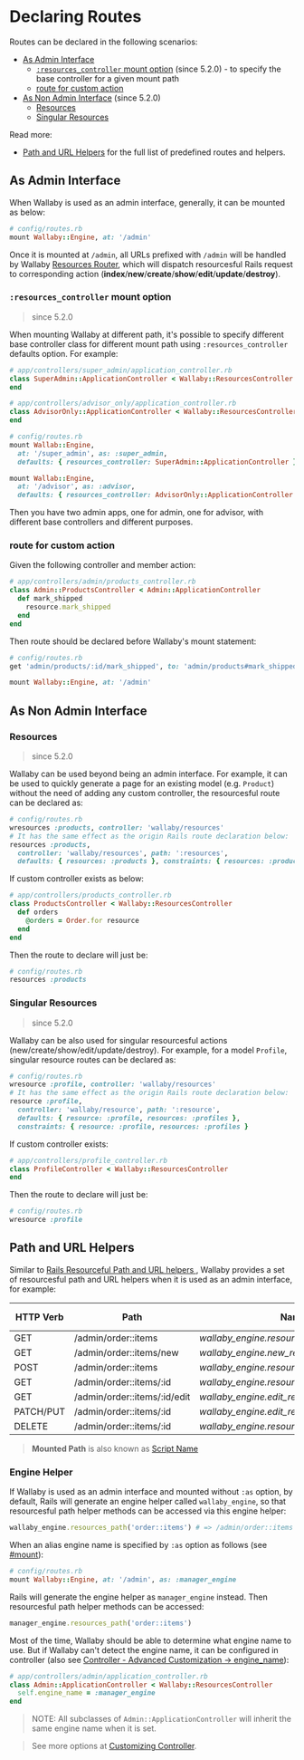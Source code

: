 # Declaring Routes

Routes can be declared in the following scenarios:

- [As Admin Interface](#as-admin-interface)
  - [`:resources_controller` mount option](#resources_controller-mount-option) (since 5.2.0) - to specify the base controller for a given mount path
  - [route for custom action](#route-for-custom-action)
- [As Non Admin Interface](#as-non-admin-interface) (since 5.2.0)
  - [Resources](#resources)
  - [Singular Resources](#singular-resources)

Read more:

- [Path and URL Helpers](#path-and-url-helpers) for the full list of predefined routes and helpers.

## As Admin Interface

When Wallaby is used as an admin interface, generally, it can be mounted as below:

```ruby
# config/routes.rb
mount Wallaby::Engine, at: '/admin'
```

Once it is mounted at `/admin`, all URLs prefixed with `/admin` will be handled by Wallaby [Resources Router](https://www.rubydoc.info/gems/wallaby/Wallaby/ResourcesRouter), which will dispatch resourcesful Rails request to corresponding action (**index**/**new**/**create**/**show**/**edit**/**update**/**destroy**).

### `:resources_controller` mount option

> since 5.2.0

When mounting Wallaby at different path, it's possible to specify different base controller class for different mount path using `:resources_controller` defaults option. For example:

```ruby
# app/controllers/super_admin/application_controller.rb
class SuperAdmin::ApplicationController < Wallaby::ResourcesController
end

# app/controllers/advisor_only/application_controller.rb
class AdvisorOnly::ApplicationController < Wallaby::ResourcesController
end

# config/routes.rb
mount Wallab::Engine,
  at: '/super_admin', as: :super_admin,
  defaults: { resources_controller: SuperAdmin::ApplicationController }

mount Wallab::Engine,
  at: '/advisor', as: :advisor,
  defaults: { resources_controller: AdvisorOnly::ApplicationController }
```

Then you have two admin apps, one for admin, one for advisor, with different base controllers and different purposes.

### route for custom action

Given the following controller and member action:

```ruby
# app/controllers/admin/products_controller.rb
class Admin::ProductsController < Admin::ApplicationController
  def mark_shipped
    resource.mark_shipped
  end
end
```

Then route should be declared before Wallaby's mount statement:

```ruby
# config/routes.rb
get 'admin/products/:id/mark_shipped', to: 'admin/products#mark_shipped'

mount Wallaby::Engine, at: '/admin'
```

## As Non Admin Interface

### Resources

> since 5.2.0

Wallaby can be used beyond being an admin interface. For example, it can be used to quickly generate a page for an existing model (e.g. `Product`) without the need of adding any custom controller, the resourcesful route can be declared as:

```ruby
# config/routes.rb
wresources :products, controller: 'wallaby/resources'
# It has the same effect as the origin Rails route declaration below:
resources :products,
  controller: 'wallaby/resources', path: ':resources',
  defaults: { resources: :products }, constraints: { resources: :products }
```

If custom controller exists as below:

```ruby
# app/controllers/products_controller.rb
class ProductsController < Wallaby::ResourcesController
  def orders
    @orders = Order.for resource
  end
end
```

Then the route to declare will just be:

```ruby
# config/routes.rb
resources :products
```

### Singular Resources

> since 5.2.0

Wallaby can be also used for singular resourcesful actions (new/create/show/edit/update/destroy). For example, for a model `Profile`, singular resource routes can be declared as:

```ruby
# config/routes.rb
wresource :profile, controller: 'wallaby/resources'
# It has the same effect as the origin Rails route declaration below:
resource :profile,
  controller: 'wallaby/resource', path: ':resource',
  defaults: { resource: :profile, resources: :profiles },
  constraints: { resource: :profile, resources: :profiles }
```

If custom controller exists:

```ruby
# app/controllers/profile_controller.rb
class ProfileController < Wallaby::ResourcesController
end
```

Then the route to declare will just be:

```ruby
# config/routes.rb
wresource :profile
```

## Path and URL Helpers

Similar to [Rails Resourceful Path and URL helpers ](http://guides.rubyonrails.org/routing.html#path-and-url-helpers), Wallaby provides a set of resourcesful path and URL helpers when it is used as an admin interface, for example:

| HTTP Verb |	Path	                        | Named Helper                                            | Controller#Action         | Mounted Path  | Engine Name     | Resources Name  |
| --------- | ----------------------------- | ------------------------------------------------------- | ------------------------- | ------------- | --------------- | --------------- |
| GET       |	/admin/order::items	          | _wallaby_engine.resources_path('order::items')_         | admin/order/items#index	  | /admin        | wallaby_engine  | order::items    |
| GET       |	/admin/order::items/new	      | _wallaby_engine.new_resource_path('order::items')_      | admin/order/items#new	    | /admin        | wallaby_engine  | order::items    |
| POST      |	/admin/order::items	          | _wallaby_engine.resources_path('order::items')_         | admin/order/items#create	| /admin        | wallaby_engine  | order::items    |
| GET       |	/admin/order::items/:id	      | _wallaby_engine.resource_path('order::items',:id)_      | admin/order/items#show	  | /admin        | wallaby_engine  | order::items    |
| GET       |	/admin/order::items/:id/edit  | _wallaby_engine.edit_resource_path('order::items',:id)_ | admin/order/items#edit	  | /admin        | wallaby_engine  | order::items    |
| PATCH/PUT |	/admin/order::items/:id	      | _wallaby_engine.edit_resource_path('order::items',:id)_ | admin/order/items#update	| /admin        | wallaby_engine  | order::items    |
| DELETE    |	/admin/order::items/:id	      | _wallaby_engine.resource_path('order::items',:id)_      | admin/order/items#destroy | /admin        | wallaby_engine  | order::items    |

> **Mounted Path** is also known as [Script Name](http://api.rubyonrails.org/classes/ActionDispatch/Routing/Redirection.html)

### Engine Helper

If Wallaby is used as an admin interface and mounted without `:as` option, by default, Rails will generate an engine helper called `wallaby_engine`, so that resourcesful path helper methods can be accessed via this engine helper:

```ruby
wallaby_engine.resources_path('order::items') # => /admin/order::items
```

When an alias engine name is specified by `:as` option as follows (see [#mount](http://api.rubyonrails.org/classes/ActionDispatch/Routing/Mapper/Base.html#method-i-mount)):

```ruby
# config/routes.rb
mount Wallaby::Engine, at: '/admin', as: :manager_engine
```

Rails will generate the engine helper as `manager_engine` instead. Then resourcesful path helper methods can be accessed:

```ruby
manager_engine.resources_path('order::items')
```

Most of the time, Wallaby should be able to determine what engine name to use. But if Wallaby can't detect the engine name, it can be configured in controller (also see [Controller - Advanced Customization -> engine_name](advanced_controller.md#engine_name)):

```ruby
# app/controllers/admin/application_controller.rb
class Admin::ApplicationController < Wallaby::ResourcesController
  self.engine_name = :manager_engine
end
```

> NOTE: All subclasses of `Admin::ApplicationController` will inherit the same engine name when it is set.

> See more options at [Customizing Controller](controller.md).
